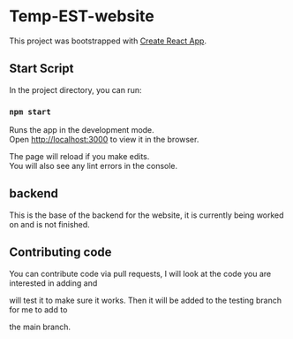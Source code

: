 # Temp-EST-website

This project was bootstrapped with [Create React App](https://github.com/facebook/create-react-app).

## Start Script

In the project directory, you can run:

### `npm start`

Runs the app in the development mode.\
Open [http://localhost:3000](http://localhost:3000) to view it in the browser.

The page will reload if you make edits.\
You will also see any lint errors in the console.

## backend

This is the base of the backend for the website, it is currently being worked on and is not finished.


## Contributing code

You can contribute code via pull requests, I will look at the code you are interested in adding and

will test it to make sure it works. Then it will be added to the testing branch for me to add to

the main branch.
